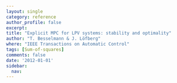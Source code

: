 ```yaml
---
layout: single
category: reference
author_profile: false
excerpt: 
title: "Explicit MPC for LPV systems: stability and optimality"
author: "T. Besselmann & J. Löfberg"
where: "IEEE Transactions on Automatic Control"
tags: [Sum-of-squares]
comments: false
date: '2012-01-01'
sidebar:
  nav: 
---
```

